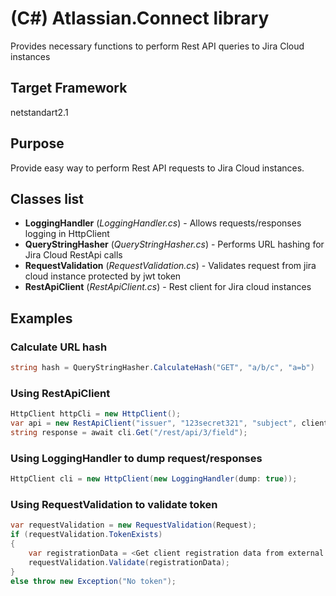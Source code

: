 # (C#) Atlassian.Connect library

Provides necessary functions to perform Rest API queries to Jira Cloud instances

## Target Framework

netstandart2.1

## Purpose

Provide easy way to perform Rest API requests to Jira Cloud instances.

## Classes list
* **LoggingHandler** (*LoggingHandler.cs*) - Allows requests/responses logging in HttpClient
* **QueryStringHasher** (*QueryStringHasher.cs*) - Performs URL hashing for Jira Cloud RestApi calls
* **RequestValidation** (*RequestValidation.cs*) - Validates request from jira cloud instance protected by jwt token
* **RestApiClient** (*RestApiClient.cs*) - Rest client for Jira cloud instances


## Examples
### Calculate URL hash
```C#
string hash = QueryStringHasher.CalculateHash("GET", "a/b/c", "a=b")
```
### Using RestApiClient
```C#
HttpClient httpCli = new HttpClient();
var api = new RestApiClient("issuer", "123secret321", "subject", client);
string response = await cli.Get("/rest/api/3/field");
```
### Using LoggingHandler to dump request/responses
```C#
HttpClient cli = new HttpClient(new LoggingHandler(dump: true));
```
### Using RequestValidation to validate token
```C#
var requestValidation = new RequestValidation(Request);
if (requestValidation.TokenExists)
{
    var registrationData = <Get client registration data from external source>;
    requestValidation.Validate(registrationData);
}
else throw new Exception("No token");
```
